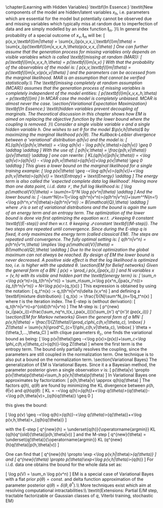 \chapter{Learning with Hidden Variables}
\textbf{In Essence:} \textit{New components of the model are hidden/latent variables $x_h$, i.e. parameters which are essential for the model but potentially cannot be observed due and missing variables which typically miss at random due to imperfection of data and are simply modelled by an index function $\textbf{I}_m$. }\\\\
In general the probability of a special outcome of $x_v,\textbf{I}_m$ will be:
\[  
    p(x_v,\textbf{I}_m|\theta) = \sum_{x_i}p(x_v,x_i,\textbf{I}_m|\theta) =  \sum_{x_i}p(\textbf{I}_m|x_v,x_h,\theta)p(x_v,x_i|\theta)
\]
One can further assume that the generation process for missing variables only depends on visible variables which is called \textbf{missing at random (MAR)}:
\[
    p(\textbf{I}_m|x_v,x_h,\theta) = p(\textbf{I}_m|x_v)
\]
With that the probability of the observables of the model is:
\[
    p(x_v,\textbf{I}_m|\theta) = p(\textbf{I}_m|x_v)p(x_v|\theta)
\]
and the parameters can be accessed from the marginal likelihood. MAR is an assumption that cannot be verified statistically.\\\\
The \textbf{missing completely at random assumption (MCAR)} assumes that the generation process of missing variables is completely independent of the model entities:
\[
    p(\textbf{I}_m|x_v,x_h,\theta) = p(\textbf{I}_m)
\]
In MCAR case the model is completely unbiased. MCAR is almost never the case.
\section{Variational Expectation Maximization}
\textbf{In Essence:} \textit{hidden variables prevent decoupling of marginals. The theoretical discussion in this chapter shows how EM is aimed on replacing the objective function by the lower bound where the coupling is removed. }\\\\
Consider a single visible variable $v$ and a single hidden variable $h$. One wishes to set $\theta$ for the model $\p(v,h|\theta)$ by maximizing the marginal likelihood $p(v|\theta)$. The Kullback-Leibler divergence between a 'variational' distribution $q(h|v)$ and the model is:
\[
    KL(q(h|v)|p(h|v,\theta)) = <\log q(h|v) - \log p(h|v,\theta)>_{q(h|v)} \geq 0 \addtag \addtag
\]
With the use of:
\[
    p(h|v,\theta) = \frac{p(h,v|\theta)}{p(v|\theta)} \addtag
\]
one can rewrite:
\[
    KL(q(h|v)|p(h|v,\theta)) = <\log q(h|v)>_{q(h|v)} - <\log p(h,v|\theta)>_{q(h|v)}+\log p(v|\theta) \geq 0  \addtag
\]
This gives a lower bound on the marginal likelihood for a single training example:
\[
    \log p(v|\theta) \geq -<\log q(h|v)>_{q(h|v)}+<\log p(h,v|\theta)>_{q(h|v)} = \text{Entropy} + \text{Energy} \addtag
\]
The energy term is also called the 'expected complete data log likelihood'. Having more than one data point, i.i.d. data $\mathcal{V}$, the full log likelihood is:
\[
    \log p(\mathcal{V}|\theta) = \sum_{n=1}^N \log p(v^n|\theta)  \addtag
\]
And the lower bound is:
\[
    -\sum^N_{n=1}<\log q(h^n|v^n)>_{q(h^n|v^n)}+\sum^^N_{n=!}<\log p(h^n,v^n|\theta)>_{q(h^n|v^n)} := B(\mathcal{Q},\theta) \addtag
\]
where $\mathcal{Q}$ is a set of variational distributions and the bound is again the sum of an energy term and an entropy term. The optimization of the lower bound is done via first optimizing the equation w.r.t. $\mathcal{Q}$ keeping $\theta$ constant \textbf{(E-step)} and then w.r.t. $\theta$ keeping $\mathcal{Q}$ constant \textbf{(M-step)}. The two steps are repeated until convergence. Since during the E-step $q$ is fixed, it only maximizes the energy term (called classical EM). The steps are repeated until convergence. The fully optimal setting is:
\[
    q(h^n|v^n) = p(h^n|v^n,\theta) \implies \log p(\mathcal{V}|\theta) = B(\mathcal{Q},\theta) \addtag
\]
Due to the local optimization the global maximum can not always be reached. By design of EM the lower bound is never decreased. A positive side effect is that the log likelihood is optimized too, i.e. is higher with the updated $\theta$.
\section{EM for Belief networks}
Given the general form of a BN:
\[
    p(x) = \prod_i p(x_i|pa(x_i))
\]
and N variables $x=(v,h)$ with its visible and hidden part the \textbf{energy term} is:
\[
    \sum_n <\log p(x^n)>_{q_t(h^n|v^n)} = \sum_n\sum_i<\log p(x^n_i|pa(x_i^n))>_{q_t(h^n|v^n)} = N<\log p(x)>_{q_t(x)}
\]
This expression is obtained by using the notation:
\[
    q_t^n(x) := q_t(h^n|v^n)\delta (v,v^n)
\]
and defining a \textbf{mixture distribution}:
\[
    q_t(x) := \frac{1}{N}\sum^N_{n=1}q_t^n(x) 
\]
where $t$ is the iteration index. The E-step is (without derivation):
\[
    q_t(h^n|v^n)=p^{old}(h^n|v^n)
\]
The M-step is:
\[
    p^{new}(x_i|pa(x_i))=\frac{\sum_nq^n_t(x_i,pa(x_i))}{\sum_{n'} q^{n'}_t (pa(x_i))}
\]
\section{EM for Markov networks}
Given the general form of a MN:
\[
    p(v,h|\theta) = \frac{1}{Z(\theta)}\prod_c\phi_c(h,v|\theta_c), \mbox{ } Z(\theta) = \sum_{v,h}\prod^C_{c=1}\phi_c(h,v|\theta_c), \mbox{ } \theta = (\theta_1,...,\theta_C)
\]
with clique parameters $\theta_c$, one finds the variational bound as being:
\[
    \log p(v|\theta)\geq -<\log p(x)>_{p(x)}+\sum_c<\log \phi_c(h,v|\theta_c)>_{q(h)}-\log Z(\theta)
\]
where the first term is the entropy term. The bound only partially resolves the coupling, since the parameters are still coupled in the normalization term. One technique is to also put a bound on the normalization term. 
\section{Variational Bayes}
The generalization of EM is Variational Bayes. Since it a a Bayesian method, the parameter posterior given a single observation $v$ is:
\[
    p(\theta|v) \propto p(v|\theta)p(\theta)=\sum_h p(v,h|\theta)p(\theta)
\]
In Variational Bayes one approximates by factorization:
\[
    p(h,\theta|v) \approx q(h)q(\theta)
\]
The factors $q(h)$, $q(\theta)$ are found by minimizing the KL divergence between $p(h,\theta|v)$ and $q(h)q(\theta)$:
\[
    KL = -<\log q(h)>_{q(h)}+<\log q(\theta)>_{q(\theta)}-<\log p(h,\theta|v)>_{q(h)q(\theta)} \geq 0
\]

this gives the bound:

\[
    \log p(v) \geq -<\log q(h)>_{q(h)}-<\log q(\theta)>_{q(\theta)}+<\log p(v,h,\theta)>_{q(h)q(\theta)}
\]

with the E-step
\[
    q^{new}(h) = \underset{q(h)}{\operatorname{argmin}}  KL (q(h)q^{old}(\theta)|p(h,\theta|v))
\]
and the M-step
\[
    q^{new}(\theta) = \underset{q(\theta)}{\operatorname{argmin}}  KL (q^{new}(h)q(\theta)|p(h,\theta|v))
\]

One can find that 
\[
q^{new}(h) \propto \exp <\log p(v,h|\theta)>_{q(\theta)}
\]
and 
\[
q^{new}(\theta) \propto p(\theta)\exp<\log p(v,h|\theta)>_{q(h)}
\]
For i.i.d. data one obtains the bound for the whole data set as:

\[
    \log p(V) = \sum_n \log p(v^n)
\]
EM is a special case of Variational Bayes with a flat prior $p(\theta) = const.$ and delta function approximation of the parameter posterior $q(\theta) = \delta (\theta, \theta^*)$.\\\\
More techniques exist which aim at resolving computational intractabilities:\\\\
\textit{Extensions: Partial E/M step, tractable factorizable or Gaussian classes of $q$, Viterbi training, stochastic EM}
